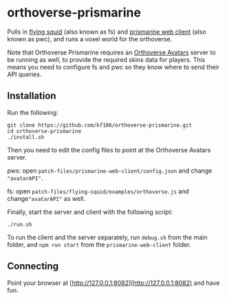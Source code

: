 # orthoverse-prismarine
Pulls in [flying squid](https://github.com/PrismarineJS/flying-squid) (also known as fs) and [prismarine web client](https://github.com/PrismarineJS/prismarine-web-client) (also known as pwc), and runs a voxel world for the orthoverse.

Note that Orthoverse Prismarine requires an [Orthoverse Avatars](https://github.com/Orthocorp/orthoverse-avatars) server to be running as well, to provide the required skins data for players. This means you need to configure fs and pwc so they know where to send their API queries.

## Installation

Run the following:

```
git clone https://github.com/kf106/orthoverse-prismarine.git
cd orthoverse-prismarine
./install.sh
```

Then you need to edit the config files to point at the Orthoverse Avatars server.

pws: open `patch-files/prismarine-web-client/config.json` and change `"avatarAPI"`.

fs: open `patch-files/flying-squid/examples/orthoverse.js` and  change`"avatarAPI"` as well.


Finally, start the server and client with the following script:
```
./run.sh
```

To run the client and the server separately, run `debug.sh` from the main folder, and `npm run start` from the `prismarine-web-client` folder. 

## Connecting
Point your browser at [http://127.0.0.1:8082](http://127.0.0.1:8082) and have fun.
